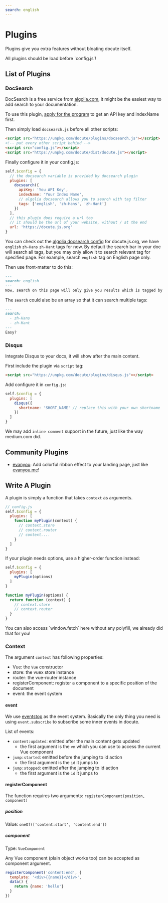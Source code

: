 ```yaml
---
search: english
---
```


# Plugins

Plugins give you extra features without bloating docute itself.

<p class="warning">
  All plugins should be load before `config.js`!
</p>

## List of Plugins

### DocSearch

DocSearch is a free service from [algolia.com](http://algolia.com), it might be the easiest way to add search to your documentation.

To use this plugin, [apply for the program](https://community.algolia.com/docsearch/) to get an API key and indexName first. 

Then simply load `docsearch.js` before all other scripts:

```html
<script src="https://unpkg.com/docute/plugins/docsearch.js"></script>
<!-- put every other script behind -->
<script src="config.js"></script>
<script src="https://unpkg.com/docute/dist/docute.js"></script>
```

Finally configure it in your config.js:

```js
self.$config = {
  // the docsearch variable is provided by docsearch plugin
  plugins: [
    docsearch({
      apiKey: 'You API Key',
      indexName: 'Your Index Name',
      // algolia docsearch allows you to search with tag filter
      tags: ['english', 'zh-Hans', 'zh-Hant']
    })
  ],
  // this plugin does require a url too
  // it should be the url of your website, without / at the end
  url: 'https://docute.js.org'
}
```

You can check out the [algolia docsearch config](https://github.com/algolia/docsearch-configs/blob/master/configs/docute.json) for docute.js.org, we have `english` `zh-Hans` `zh-Hant` tags for now. By default the search bar in your doc will search all tags, but you may only allow it to search relevant tag for specified page. For example, search `english` tag on English page only.

Then use front-matter to do this:

```markdown
---
search: english
---
Now, search on this page will only give you results which is tagged by `english`
```

The `search` could also be an array so that it can search multiple tags:

```markdown
---
search: 
  - zh-Hans
  - zh-Hant
---
Easy?
```

### Disqus

Integrate Disqus to your docs, it will show after the main content.

First include the plugin via `script` tag:

```html
<script src="https://unpkg.com/docute/plugins/disqus.js"></script>
```

Add configure it in `config.js`:

```js
self.$config = {
  plugins: [
    disqus({
      shortname: 'SHORT_NAME' // replace this with your own shortname
    })
  ]
}
```

We may add `inline comment` support in the future, just like the way medium.com did.

## Community Plugins

- [evanyou](https://github.com/egoist/docute-evanyou): Add colorful ribbon effect to your landing page, just like [evanyou.me](http://evanyou.me)!

## Write A Plugin

A plugin is simply a function that takes `context` as arguments.

```js
// config.js
self.$config = {
  plugins: [
    function myPlugin(context) {
      // context.store
      // context.router
      // context....
    }
  ]
}
```

If your plugin needs options, use a higher-order function instead:

```js
self.$config = {
  plugins: [
    myPlugin(options)
  ]
}

function myPlugin(options) {
  return function (context) {
    // context.store
    // context.router
  }
}
```

<p class="tip">
  You can also access `window.fetch` here without any polyfill, we already did that for you!
</p>

### Context

The argument `context` has following properties:

- Vue: the `Vue` constructor
- store: the vuex store instance
- router: the vue-router instance
- registerComponent: register a component to a specific position of the document
- event: the event system

#### event

We use [eventstop](https://github.com/egoist/eventstop) as the event system. Basically the only thing you need is using `event.subscribe` to subscribe some inner events in docute.

List of events:

- `content:updated`: emitted after the main content gets updated
  - the first argument is the `vm` which you can use to access the current Vue component
- `jump:started`: emitted before the jumping to id action
  - the first argument is the `id` it jumps to
- `jump:stopped`: emitted after the jumping to id action
  - the first argument is the `id` it jumps to


#### registerComponent

The function requires two arguments: `registerComponent(position, component)`

##### position

Value: `oneOf(['content:start', 'content:end'])`

##### component

Type: `VueComponent`

Any Vue component (plain object works too) can be accepted as component argument.

```js
registerComponent('content:end', {
  template: '<div>{{name}}</div>',
  data() {
    return {name: 'hello'}
  }
})
```
